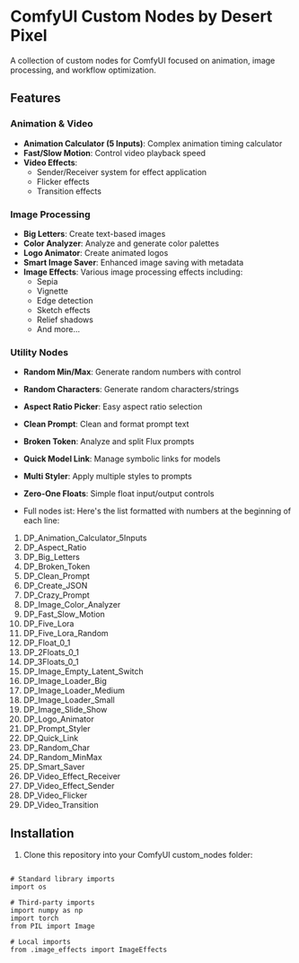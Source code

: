 # ComfyUI Custom Nodes by Desert Pixel

A collection of custom nodes for ComfyUI focused on animation, image processing, and workflow optimization.

## Features

### Animation & Video
- **Animation Calculator (5 Inputs)**: Complex animation timing calculator
- **Fast/Slow Motion**: Control video playback speed
- **Video Effects**: 
  - Sender/Receiver system for effect application
  - Flicker effects
  - Transition effects

### Image Processing
- **Big Letters**: Create text-based images
- **Color Analyzer**: Analyze and generate color palettes
- **Logo Animator**: Create animated logos
- **Smart Image Saver**: Enhanced image saving with metadata
- **Image Effects**: Various image processing effects including:
  - Sepia
  - Vignette
  - Edge detection
  - Sketch effects
  - Relief shadows
  - And more...

### Utility Nodes
- **Random Min/Max**: Generate random numbers with control
- **Random Characters**: Generate random characters/strings
- **Aspect Ratio Picker**: Easy aspect ratio selection
- **Clean Prompt**: Clean and format prompt text
- **Broken Token**: Analyze and split Flux prompts
- **Quick Model Link**: Manage symbolic links for models
- **Multi Styler**: Apply multiple styles to prompts
- **Zero-One Floats**: Simple float input/output controls

- Full nodes ist:
Here's the list formatted with numbers at the beginning of each line:

1. DP_Animation_Calculator_5Inputs
2. DP_Aspect_Ratio
3. DP_Big_Letters
4. DP_Broken_Token
5. DP_Clean_Prompt
6. DP_Create_JSON
7. DP_Crazy_Prompt
8. DP_Image_Color_Analyzer
9. DP_Fast_Slow_Motion
10. DP_Five_Lora
11. DP_Five_Lora_Random
12. DP_Float_0_1
13. DP_2Floats_0_1
14. DP_3Floats_0_1
15. DP_Image_Empty_Latent_Switch
16. DP_Image_Loader_Big
17. DP_Image_Loader_Medium
18. DP_Image_Loader_Small
19. DP_Image_Slide_Show
20. DP_Logo_Animator
21. DP_Prompt_Styler
22. DP_Quick_Link
23. DP_Random_Char
24. DP_Random_MinMax
25. DP_Smart_Saver
26. DP_Video_Effect_Receiver
27. DP_Video_Effect_Sender
28. DP_Video_Flicker
29. DP_Video_Transition

## Installation

1. Clone this repository into your ComfyUI custom_nodes folder:

```

# Standard library imports
import os

# Third-party imports
import numpy as np
import torch
from PIL import Image

# Local imports
from .image_effects import ImageEffects
